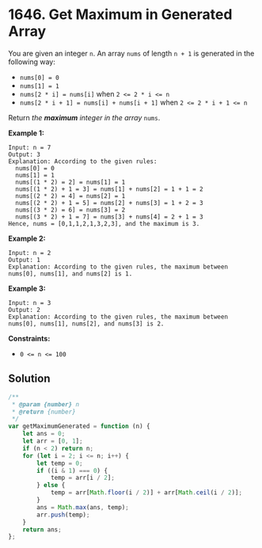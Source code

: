 # 1646. Get Maximum in Generated Array

You are given an integer `n`. An array `nums` of length `n + 1` is generated in the following way:

-   `nums[0] = 0`
-   `nums[1] = 1`
-   `nums[2 * i] = nums[i]` when `2 <= 2 * i <= n`
-   `nums[2 * i + 1] = nums[i] + nums[i + 1]` when `2 <= 2 * i + 1 <= n`

Return _the **maximum** integer in the array_ `nums`.

**Example 1:**

```
Input: n = 7
Output: 3
Explanation: According to the given rules:
  nums[0] = 0
  nums[1] = 1
  nums[(1 * 2) = 2] = nums[1] = 1
  nums[(1 * 2) + 1 = 3] = nums[1] + nums[2] = 1 + 1 = 2
  nums[(2 * 2) = 4] = nums[2] = 1
  nums[(2 * 2) + 1 = 5] = nums[2] + nums[3] = 1 + 2 = 3
  nums[(3 * 2) = 6] = nums[3] = 2
  nums[(3 * 2) + 1 = 7] = nums[3] + nums[4] = 2 + 1 = 3
Hence, nums = [0,1,1,2,1,3,2,3], and the maximum is 3.
```

**Example 2:**

```
Input: n = 2
Output: 1
Explanation: According to the given rules, the maximum between nums[0], nums[1], and nums[2] is 1.
```

**Example 3:**

```
Input: n = 3
Output: 2
Explanation: According to the given rules, the maximum between nums[0], nums[1], nums[2], and nums[3] is 2.
```

**Constraints:**

-   `0 <= n <= 100`

## Solution

```javascript
/**
 * @param {number} n
 * @return {number}
 */
var getMaximumGenerated = function (n) {
    let ans = 0;
    let arr = [0, 1];
    if (n < 2) return n;
    for (let i = 2; i <= n; i++) {
        let temp = 0;
        if ((i & 1) === 0) {
            temp = arr[i / 2];
        } else {
            temp = arr[Math.floor(i / 2)] + arr[Math.ceil(i / 2)];
        }
        ans = Math.max(ans, temp);
        arr.push(temp);
    }
    return ans;
};
```
